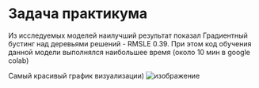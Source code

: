 # Задача практикума

Из исследуемых моделей наилучший результат показал
Градиентный бустинг над деревьями решений - RMSLE 0.39. 
При этом код обучения данной модели выполнялся наибольшее время (около 10 мин в google colab)

Самый красивый график визуализации)
![изображение](https://github.com/sashadasasha/2805/assets/47076542/6ec2f64c-fd51-48dd-9ad0-4ffa27fc7763)


